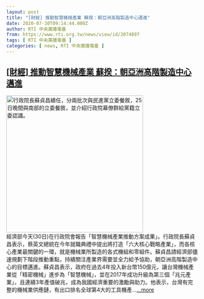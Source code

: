 ```yaml
---
layout: post
title: "[財經] 推動智慧機械產業 蘇揆：朝亞洲高階製造中心邁進"
date: 2020-07-30T09:14:44.000Z
author: RTI 中央廣播電臺
from: https://www.rti.org.tw/news/view/id/2074097
tags: [ RTI 中央廣播電臺 ]
categories: [ news, RTI 中央廣播電臺 ]
---
```

<!--1596100484000-->
[[財經] 推動智慧機械產業 蘇揆：朝亞洲高階製造中心邁進](https://www.rti.org.tw/news/view/id/2074097)
------

<div>
<img src="https://static.rti.org.tw/assets/thumbnails/2020/05/25/20200525000103M.jpg" width="360" alt="行政院長蘇貞昌續任，分兩批次與民進黨立委餐敘，25日晚間與南部的立委餐敘，並介紹行政院幕僚群給黨籍立委認識。" title="行政院長蘇貞昌續任，分兩批次與民進黨立委餐敘，25日晚間與南部的立委餐敘，並介紹行政院幕僚群給黨籍立委認識。"><br>經濟部今天(30日)在行政院會報告「智慧機械產業推動方案成果」。行政院長蘇貞昌表示，蔡英文總統在今年就職典禮中提出將打造「六大核心戰略產業」，而各核心產業最關鍵的一環，就是機械業所製造的各式機組和零組件。蘇貞昌請經濟部儘速規劃下階段推動重點，持續關注產業界需要並全力給予協助，朝亞洲高階製造中心的目標邁進。蘇貞昌表示，政府在過去4年投入新台幣150億元，讓台灣機械產業從「精密機械」進步為「智慧機械」，並在2017年成功升級為第三個「兆元產業」，且連續3年產值破兆，成為我國經濟重要的激勵與助力。他表示，台灣有完整的機械業供應鏈，有出口排名全球第4大的工具機產...<a target="_blank" href="https://www.rti.org.tw/news/view/id/2074097">...more</a>
</div>

